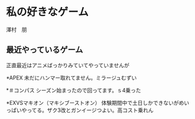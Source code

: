 # 私の好きなゲーム

澤村　朋

## 最近やっているゲーム
正直最近はアニメばっかりみていてやっていませんが

*APEX
	未だにハンマー取れてません。ミラージュむずい

*＃コンパス
	シーズン始まったので回ってます。ｓ4乗った

*EXVSマキオン（マキシブーストオン）
	体験期間中で土日しかできないがめいっぱいやってる。ザク3改とガンイージつよい。高コスト乗れん